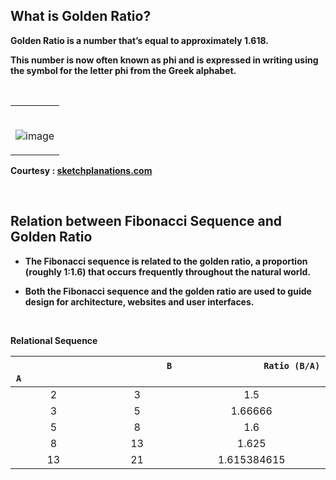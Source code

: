 ## What is Golden Ratio?

**Golden Ratio is a number that’s equal to approximately 1.618.**

**This number is now often known as phi and is expressed in writing using the symbol for the letter phi from the Greek alphabet.**

</br>

<table>
	<tr>
		 <td>


</br>
  
![image](https://user-images.githubusercontent.com/76246106/139416484-19566b10-56c7-4f18-9c56-374a4e8d3358.png)

  </table>
  
**Courtesy : [sketchplanations.com](https://sketchplanations.com/the-golden-ratio)**

</br>       


## Relation between Fibonacci Sequence and Golden Ratio

* **The Fibonacci sequence is related to the golden ratio, a proportion (roughly 1:1.6) that occurs frequently throughout the natural world.**

* **Both the Fibonacci sequence and the golden ratio are used to guide design for architecture, websites and user interfaces.**

</br>


**Relational Sequence**

| &nbsp; &nbsp;&nbsp; &nbsp; &nbsp; &nbsp; &nbsp; &nbsp; &nbsp; &nbsp; &nbsp; &nbsp; &nbsp; &nbsp; **`A`** &nbsp; &nbsp;&nbsp; &nbsp; &nbsp; &nbsp; &nbsp; &nbsp; &nbsp; &nbsp; &nbsp;&nbsp; &nbsp; &nbsp; | &nbsp; &nbsp; &nbsp; &nbsp; &nbsp; &nbsp; &nbsp; &nbsp; &nbsp; &nbsp; &nbsp; &nbsp; **`B`** &nbsp; &nbsp; &nbsp; &nbsp; &nbsp; &nbsp; &nbsp;&nbsp; &nbsp; &nbsp; &nbsp; &nbsp; &nbsp;|&nbsp; &nbsp; &nbsp; &nbsp; &nbsp;&nbsp; &nbsp; &nbsp; &nbsp; &nbsp; &nbsp; &nbsp; &nbsp;&nbsp; &nbsp; &nbsp; **`Ratio (B/A)`** &nbsp; &nbsp;&nbsp; &nbsp; &nbsp; &nbsp; &nbsp; &nbsp; &nbsp; &nbsp;&nbsp; &nbsp; &nbsp; &nbsp; &nbsp; &nbsp;  |
|:-----------:|:-----------:|:-----------:|
| 2 | 3 | 1.5 |
| 3 | 5	| 1.66666 |
| 5	| 8	| 1.6 |
| 8 |	13|	1.625|
| 13|	21|	1.615384615|
